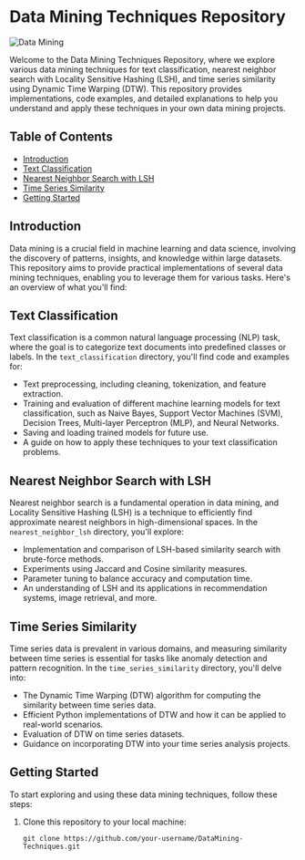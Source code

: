 # Data Mining Techniques Repository

![Data Mining](https://img.shields.io/badge/Data%20Mining-Techniques-blue)

Welcome to the Data Mining Techniques Repository, where we explore various data mining techniques for text classification, nearest neighbor search with Locality Sensitive Hashing (LSH), and time series similarity using Dynamic Time Warping (DTW). This repository provides implementations, code examples, and detailed explanations to help you understand and apply these techniques in your own data mining projects.

## Table of Contents
- [Introduction](#introduction)
- [Text Classification](#text-classification)
- [Nearest Neighbor Search with LSH](#nearest-neighbor-search-with-lsh)
- [Time Series Similarity](#time-series-similarity)
- [Getting Started](#getting-started)

## Introduction

Data mining is a crucial field in machine learning and data science, involving the discovery of patterns, insights, and knowledge within large datasets. This repository aims to provide practical implementations of several data mining techniques, enabling you to leverage them for various tasks. Here's an overview of what you'll find:

## Text Classification

Text classification is a common natural language processing (NLP) task, where the goal is to categorize text documents into predefined classes or labels. In the `text_classification` directory, you'll find code and examples for:

- Text preprocessing, including cleaning, tokenization, and feature extraction.
- Training and evaluation of different machine learning models for text classification, such as Naive Bayes, Support Vector Machines (SVM), Decision Trees, Multi-layer Perceptron (MLP), and Neural Networks.
- Saving and loading trained models for future use.
- A guide on how to apply these techniques to your text classification problems.

## Nearest Neighbor Search with LSH

Nearest neighbor search is a fundamental operation in data mining, and Locality Sensitive Hashing (LSH) is a technique to efficiently find approximate nearest neighbors in high-dimensional spaces. In the `nearest_neighbor_lsh` directory, you'll explore:

- Implementation and comparison of LSH-based similarity search with brute-force methods.
- Experiments using Jaccard and Cosine similarity measures.
- Parameter tuning to balance accuracy and computation time.
- An understanding of LSH and its applications in recommendation systems, image retrieval, and more.

## Time Series Similarity

Time series data is prevalent in various domains, and measuring similarity between time series is essential for tasks like anomaly detection and pattern recognition. In the `time_series_similarity` directory, you'll delve into:

- The Dynamic Time Warping (DTW) algorithm for computing the similarity between time series data.
- Efficient Python implementations of DTW and how it can be applied to real-world scenarios.
- Evaluation of DTW on time series datasets.
- Guidance on incorporating DTW into your time series analysis projects.

## Getting Started

To start exploring and using these data mining techniques, follow these steps:

1. Clone this repository to your local machine:
   ```shell
   git clone https://github.com/your-username/DataMining-Techniques.git
